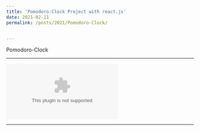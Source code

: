 ```yaml
---
title: 'Pomodoro-Clock Project with react.js'
date: 2021-02-11
permalink: /posts/2021/Pomodoro-Clock/


---
```


   Pomodoro-Clock 
  
  
---







![Pomodoro-Clock Codes](https://github.com/alpbasarann/alpbasarann.github.io/blob/master/_projects/2021-02-10-pomodoroclock.zip?raw=true)


---

